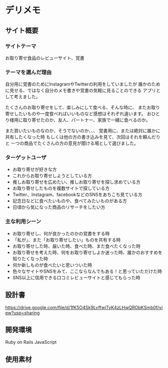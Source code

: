 # デリメモ

## サイト概要

### サイトテーマ
お取り寄せ食品のレビューサイト、覚書

### テーマを選んだ理由
自分用に覚書のためにInstagramやTwitterの利用をしていましたが
誰かのために見せる、ではなく自分のメモ書きや覚書の気軽に見ることのできる
アプリとして考えました。

たくさんのお取り寄せをして、楽しみにして食べる、そんな時に、
またお取り寄せしたいものや一度食べればいいものなど感想はそれぞれ違います。
おひとり様用に取り寄せたのか、友人、パートナー、家族で一緒に食べるのか。

また買いたいものなのか、そうでないのか、、、
覚書用に、または絶対に誰かに共有したくなった時
もしくは他の方の書き込みを見て、次回はそれを頼んだりと
一つの商品でたくさんの方の意見が聞ける場として選びました。

### ターゲットユーザ
- お取り寄せが好きな方
- これからお取り寄せしようとしている方
- 推しお取り寄せを広めたい、推しお取り寄せを探し求めている方
- お取り寄せしたものを複数サイトで探している方
- Twitter、Instagram、facebookなどのSNSをあちこち見ている方
- 記念日などに食べたいものや、食べてみたいものがある方
- 日頃から気になった商品のリサーチをしたい方


### 主な利用シーン
- お取り寄せし、何が良かったのかの覚書をする時
- 「私が」、また「お取り寄せしたい」ものを共有する時
- お取り寄せした時、届いた時、食べた時、また食べたくなった時
- お取り寄せを考えた時、何をお取り寄せしよか迷った時、誰かのおすすめを知りたくなった時
- 何か新しものが食べたいと思いついた時
- 色々なサイトやSNSをみて、ここならなんでもある！と思っていただけた時
- SNS以上に信用できる口コミレビューサイトと感じてもらった時

## 設計書
https://drive.google.com/file/d/1fK5O4Sk9LvffwiTyK4zLHwQRObKSmb0f/view?usp=sharing

## 開発環境
Ruby on Rails
JavaScript

## 使用素材

